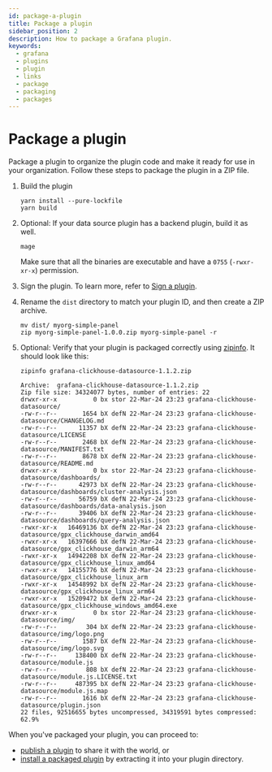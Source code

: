 ```yaml
---
id: package-a-plugin
title: Package a plugin
sidebar_position: 2
description: How to package a Grafana plugin.
keywords:
  - grafana
  - plugins
  - plugin
  - links
  - package
  - packaging
  - packages
---
```


# Package a plugin

Package a plugin to organize the plugin code and make it ready for use in your organization. Follow these steps to package the plugin in a ZIP file.

1. Build the plugin

   ```
   yarn install --pure-lockfile
   yarn build
   ```

1. Optional: If your data source plugin has a backend plugin, build it as well.

   ```
   mage
   ```

   Make sure that all the binaries are executable and have a `0755` (`-rwxr-xr-x`) permission.

1. Sign the plugin. To learn more, refer to [Sign a plugin](./sign-a-plugin.md).

1. Rename the `dist` directory to match your plugin ID, and then create a ZIP archive.

   ```
   mv dist/ myorg-simple-panel
   zip myorg-simple-panel-1.0.0.zip myorg-simple-panel -r
   ```

1. Optional: Verify that your plugin is packaged correctly using [zipinfo](https://linux.die.net/man/1/zipinfo).
   It should look like this:

   ```
   zipinfo grafana-clickhouse-datasource-1.1.2.zip

   Archive:  grafana-clickhouse-datasource-1.1.2.zip
   Zip file size: 34324077 bytes, number of entries: 22
   drwxr-xr-x          0 bx stor 22-Mar-24 23:23 grafana-clickhouse-datasource/
   -rw-r--r--       1654 bX defN 22-Mar-24 23:23 grafana-clickhouse-datasource/CHANGELOG.md
   -rw-r--r--      11357 bX defN 22-Mar-24 23:23 grafana-clickhouse-datasource/LICENSE
   -rw-r--r--       2468 bX defN 22-Mar-24 23:23 grafana-clickhouse-datasource/MANIFEST.txt
   -rw-r--r--       8678 bX defN 22-Mar-24 23:23 grafana-clickhouse-datasource/README.md
   drwxr-xr-x          0 bx stor 22-Mar-24 23:23 grafana-clickhouse-datasource/dashboards/
   -rw-r--r--      42973 bX defN 22-Mar-24 23:23 grafana-clickhouse-datasource/dashboards/cluster-analysis.json
   -rw-r--r--      56759 bX defN 22-Mar-24 23:23 grafana-clickhouse-datasource/dashboards/data-analysis.json
   -rw-r--r--      39406 bX defN 22-Mar-24 23:23 grafana-clickhouse-datasource/dashboards/query-analysis.json
   -rwxr-xr-x   16469136 bX defN 22-Mar-24 23:23 grafana-clickhouse-datasource/gpx_clickhouse_darwin_amd64
   -rwxr-xr-x   16397666 bX defN 22-Mar-24 23:23 grafana-clickhouse-datasource/gpx_clickhouse_darwin_arm64
   -rwxr-xr-x   14942208 bX defN 22-Mar-24 23:23 grafana-clickhouse-datasource/gpx_clickhouse_linux_amd64
   -rwxr-xr-x   14155776 bX defN 22-Mar-24 23:23 grafana-clickhouse-datasource/gpx_clickhouse_linux_arm
   -rwxr-xr-x   14548992 bX defN 22-Mar-24 23:23 grafana-clickhouse-datasource/gpx_clickhouse_linux_arm64
   -rwxr-xr-x   15209472 bX defN 22-Mar-24 23:23 grafana-clickhouse-datasource/gpx_clickhouse_windows_amd64.exe
   drwxr-xr-x          0 bx stor 22-Mar-24 23:23 grafana-clickhouse-datasource/img/
   -rw-r--r--        304 bX defN 22-Mar-24 23:23 grafana-clickhouse-datasource/img/logo.png
   -rw-r--r--       1587 bX defN 22-Mar-24 23:23 grafana-clickhouse-datasource/img/logo.svg
   -rw-r--r--     138400 bX defN 22-Mar-24 23:23 grafana-clickhouse-datasource/module.js
   -rw-r--r--        808 bX defN 22-Mar-24 23:23 grafana-clickhouse-datasource/module.js.LICENSE.txt
   -rw-r--r--     487395 bX defN 22-Mar-24 23:23 grafana-clickhouse-datasource/module.js.map
   -rw-r--r--       1616 bX defN 22-Mar-24 23:23 grafana-clickhouse-datasource/plugin.json
   22 files, 92516655 bytes uncompressed, 34319591 bytes compressed:  62.9%
   ```

When you've packaged your plugin, you can proceed to:

- [publish a plugin](./publish-or-update-a-plugin.md) to share it with the world, or
- [install a packaged plugin](https://grafana.com/docs/grafana/latest/administration/plugin-management/#install-a-packaged-plugin) by extracting it into your plugin directory.
